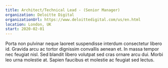 ```yaml
---
title: Architect/Technical Lead - (Senior Manager)
organization: Deloitte Digital
organizationUrl: https://www.deloittedigital.com/us/en.html
location: London, UK
start: 2020-02-01
---
```


Porta non pulvinar neque laoreet suspendisse interdum consectetur libero id. Gravida arcu ac tortor dignissim convallis aenean et. In massa tempor nec feugiat nisl. Sed blandit libero volutpat sed cras ornare arcu dui. Morbi leo urna molestie at. Sapien faucibus et molestie ac feugiat sed lectus.